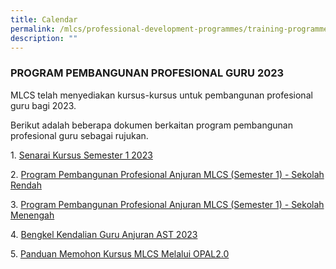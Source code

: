 ```yaml
---
title: Calendar
permalink: /mlcs/professional-development-programmes/training-programmes/calendar/
description: ""
---
```

### **PROGRAM PEMBANGUNAN PROFESIONAL GURU 2023**

MLCS telah menyediakan kursus-kursus untuk pembangunan profesional guru bagi 2023.

Berikut adalah beberapa dokumen berkaitan program pembangunan profesional guru sebagai rujukan.

1. [Senarai Kursus Semester 1 2023](/files/1-mlcs-2023---semester-1%20.pdf)

2. [Program Pembangunan Profesional Anjuran MLCS (Semester 1) - Sekolah Rendah](/files/2-program-pembangunan-profesional-2023-anjuran-mlcs-(semester-1)---primary.pdf)

3. [Program Pembangunan Profesional Anjuran MLCS (Semester 1) - Sekolah Menengah](/files/3-program-pembangunan-profesional-2023-anjuran-mlcs-(semester-1)---secondary.pdf)


4. [Bengkel Kendalian Guru Anjuran AST 2023](/files/4-bengkel-kendalian-guru-anjuran-ast-2023.pdf)

5. [Panduan Memohon Kursus MLCS Melalui OPAL2.0](/files/5-panduan-memohon-kursus-mlcs-melalui-portal-opal-2-0%20.pdf)